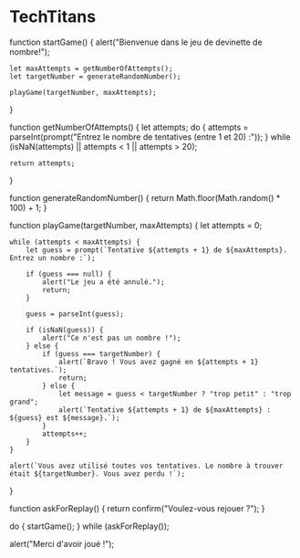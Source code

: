 # TechTitans
function startGame() {
    alert("Bienvenue dans le jeu de devinette de nombre!");

    let maxAttempts = getNumberOfAttempts();
    let targetNumber = generateRandomNumber();

    playGame(targetNumber, maxAttempts);
}

function getNumberOfAttempts() {
    let attempts;
    do {
        attempts = parseInt(prompt("Entrez le nombre de tentatives (entre 1 et 20) :"));
    } while (isNaN(attempts) || attempts < 1 || attempts > 20);

    return attempts;
}

function generateRandomNumber() {
    return Math.floor(Math.random() * 100) + 1;
}

function playGame(targetNumber, maxAttempts) {
    let attempts = 0;

    while (attempts < maxAttempts) {
        let guess = prompt(`Tentative ${attempts + 1} de ${maxAttempts}. Entrez un nombre :`);

        if (guess === null) {
            alert("Le jeu a été annulé.");
            return;
        }

        guess = parseInt(guess);

        if (isNaN(guess)) {
            alert("Ce n'est pas un nombre !");
        } else {
            if (guess === targetNumber) {
                alert(`Bravo ! Vous avez gagné en ${attempts + 1} tentatives.`);
                return;
            } else {
                let message = guess < targetNumber ? "trop petit" : "trop grand";
                alert(`Tentative ${attempts + 1} de ${maxAttempts} : ${guess} est ${message}.`);
            }
            attempts++;
        }
    }

    alert(`Vous avez utilisé toutes vos tentatives. Le nombre à trouver était ${targetNumber}. Vous avez perdu !`);
}

function askForReplay() {
    return confirm("Voulez-vous rejouer ?");
}

do {
    startGame();
} while (askForReplay());

alert("Merci d'avoir joué !");
